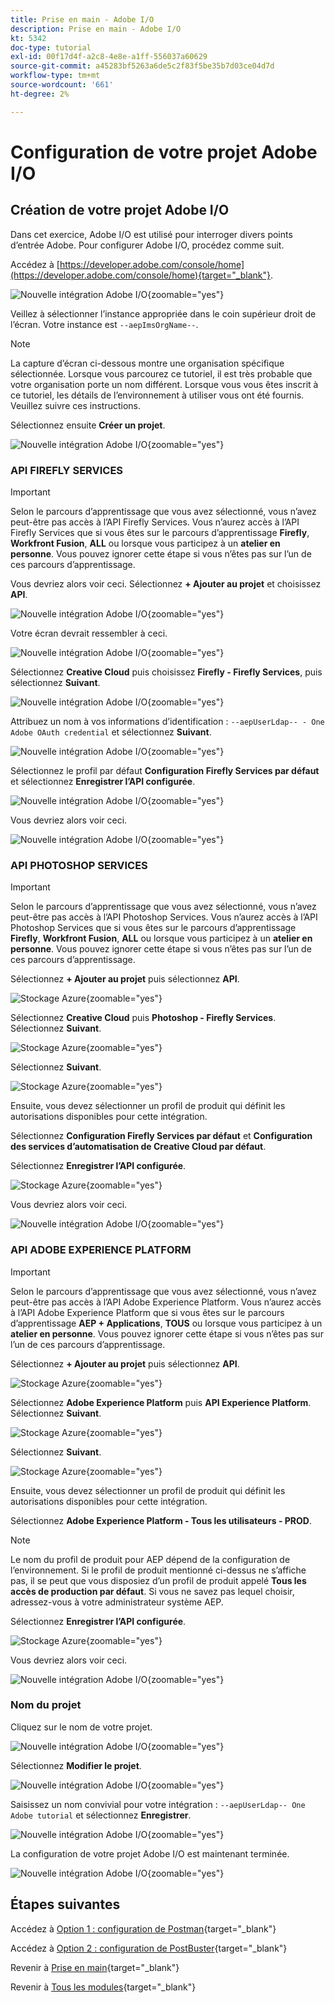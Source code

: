 ```yaml
---
title: Prise en main - Adobe I/O
description: Prise en main - Adobe I/O
kt: 5342
doc-type: tutorial
exl-id: 00f17d4f-a2c8-4e8e-a1ff-556037a60629
source-git-commit: a45283bf5263a6de5c2f83f5be35b7d03ce04d7d
workflow-type: tm+mt
source-wordcount: '661'
ht-degree: 2%

---
```


# Configuration de votre projet Adobe I/O

## Création de votre projet Adobe I/O

Dans cet exercice, Adobe I/O est utilisé pour interroger divers points d’entrée Adobe. Pour configurer Adobe I/O, procédez comme suit.

Accédez à [https://developer.adobe.com/console/home](https://developer.adobe.com/console/home){target="_blank"}.

![Nouvelle intégration Adobe I/O](./images/iohome.png){zoomable="yes"}

Veillez à sélectionner l’instance appropriée dans le coin supérieur droit de l’écran. Votre instance est `--aepImsOrgName--`.

>[!NOTE]
>
> La capture d’écran ci-dessous montre une organisation spécifique sélectionnée. Lorsque vous parcourez ce tutoriel, il est très probable que votre organisation porte un nom différent. Lorsque vous vous êtes inscrit à ce tutoriel, les détails de l’environnement à utiliser vous ont été fournis. Veuillez suivre ces instructions.

Sélectionnez ensuite **Créer un projet**.

![Nouvelle intégration Adobe I/O](./images/iocomp.png){zoomable="yes"}

### API FIREFLY SERVICES

>[!IMPORTANT]
>
>Selon le parcours d’apprentissage que vous avez sélectionné, vous n’avez peut-être pas accès à l’API Firefly Services. Vous n’aurez accès à l’API Firefly Services que si vous êtes sur le parcours d’apprentissage **Firefly**, **Workfront Fusion**, **ALL** ou lorsque vous participez à un **atelier en personne**. Vous pouvez ignorer cette étape si vous n’êtes pas sur l’un de ces parcours d’apprentissage.

Vous devriez alors voir ceci. Sélectionnez **+ Ajouter au projet** et choisissez **API**.

![Nouvelle intégration Adobe I/O](./images/adobe_io_access_api.png){zoomable="yes"}

Votre écran devrait ressembler à ceci.

![Nouvelle intégration Adobe I/O](./images/api1.png){zoomable="yes"}

Sélectionnez **Creative Cloud** puis choisissez **Firefly - Firefly Services**, puis sélectionnez **Suivant**.

![Nouvelle intégration Adobe I/O](./images/api3.png){zoomable="yes"}

Attribuez un nom à vos informations d’identification : `--aepUserLdap-- - One Adobe OAuth credential` et sélectionnez **Suivant**.

![Nouvelle intégration Adobe I/O](./images/api4.png){zoomable="yes"}

Sélectionnez le profil par défaut **Configuration Firefly Services par défaut** et sélectionnez **Enregistrer l’API configurée**.

![Nouvelle intégration Adobe I/O](./images/api9.png){zoomable="yes"}

Vous devriez alors voir ceci.

![Nouvelle intégration Adobe I/O](./images/api10.png){zoomable="yes"}

### API PHOTOSHOP SERVICES

>[!IMPORTANT]
>
>Selon le parcours d’apprentissage que vous avez sélectionné, vous n’avez peut-être pas accès à l’API Photoshop Services. Vous n’aurez accès à l’API Photoshop Services que si vous êtes sur le parcours d’apprentissage **Firefly**, **Workfront Fusion**, **ALL** ou lorsque vous participez à un **atelier en personne**. Vous pouvez ignorer cette étape si vous n’êtes pas sur l’un de ces parcours d’apprentissage.

Sélectionnez **+ Ajouter au projet** puis sélectionnez **API**.

![ Stockage Azure ](./images/ps2.png){zoomable="yes"}

Sélectionnez **Creative Cloud** puis **Photoshop - Firefly Services**. Sélectionnez **Suivant**.

![ Stockage Azure ](./images/ps3.png){zoomable="yes"}

Sélectionnez **Suivant**.

![ Stockage Azure ](./images/ps4.png){zoomable="yes"}

Ensuite, vous devez sélectionner un profil de produit qui définit les autorisations disponibles pour cette intégration.

Sélectionnez **Configuration Firefly Services par défaut** et **Configuration des services d’automatisation de Creative Cloud par défaut**.

Sélectionnez **Enregistrer l’API configurée**.

![ Stockage Azure ](./images/ps5.png){zoomable="yes"}

Vous devriez alors voir ceci.

![Nouvelle intégration Adobe I/O](./images/ps7.png){zoomable="yes"}

### API ADOBE EXPERIENCE PLATFORM

>[!IMPORTANT]
>
>Selon le parcours d’apprentissage que vous avez sélectionné, vous n’avez peut-être pas accès à l’API Adobe Experience Platform. Vous n’aurez accès à l’API Adobe Experience Platform que si vous êtes sur le parcours d’apprentissage **AEP + Applications**, **TOUS** ou lorsque vous participez à un **atelier en personne**. Vous pouvez ignorer cette étape si vous n’êtes pas sur l’un de ces parcours d’apprentissage.

Sélectionnez **+ Ajouter au projet** puis sélectionnez **API**.

![ Stockage Azure ](./images/aep1.png){zoomable="yes"}

Sélectionnez **Adobe Experience Platform** puis **API Experience Platform**. Sélectionnez **Suivant**.

![ Stockage Azure ](./images/aep2.png){zoomable="yes"}

Sélectionnez **Suivant**.

![ Stockage Azure ](./images/aep3.png){zoomable="yes"}

Ensuite, vous devez sélectionner un profil de produit qui définit les autorisations disponibles pour cette intégration.

Sélectionnez **Adobe Experience Platform - Tous les utilisateurs - PROD**.

>[!NOTE]
>
>Le nom du profil de produit pour AEP dépend de la configuration de l’environnement. Si le profil de produit mentionné ci-dessus ne s’affiche pas, il se peut que vous disposiez d’un profil de produit appelé **Tous les accès de production par défaut**. Si vous ne savez pas lequel choisir, adressez-vous à votre administrateur système AEP.

Sélectionnez **Enregistrer l’API configurée**.

![ Stockage Azure ](./images/aep4.png){zoomable="yes"}

Vous devriez alors voir ceci.

![Nouvelle intégration Adobe I/O](./images/aep5.png){zoomable="yes"}

### Nom du projet

Cliquez sur le nom de votre projet.

![Nouvelle intégration Adobe I/O](./images/api13.png){zoomable="yes"}

Sélectionnez **Modifier le projet**.

![Nouvelle intégration Adobe I/O](./images/api14.png){zoomable="yes"}

Saisissez un nom convivial pour votre intégration : `--aepUserLdap-- One Adobe tutorial` et sélectionnez **Enregistrer**.

![Nouvelle intégration Adobe I/O](./images/api15.png){zoomable="yes"}

La configuration de votre projet Adobe I/O est maintenant terminée.

![Nouvelle intégration Adobe I/O](./images/api16.png){zoomable="yes"}

## Étapes suivantes

Accédez à [Option 1 : configuration de Postman](./ex7.md){target="_blank"}

Accédez à [Option 2 : configuration de PostBuster](./ex8.md){target="_blank"}

Revenir à [Prise en main](./getting-started.md){target="_blank"}

Revenir à [Tous les modules](./../../../overview.md){target="_blank"}
